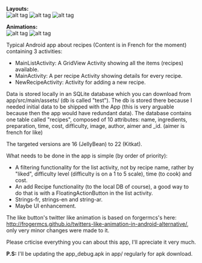 
<b>Layouts:</b><br>
![alt tag](https://cloud.githubusercontent.com/assets/12183061/20642806/320ba5ec-b411-11e6-9048-76b91b2acb58.png)
![alt tag](https://cloud.githubusercontent.com/assets/12183061/20642810/364dbc12-b411-11e6-9716-4fa6dc15a255.png)
![alt tag](https://cloud.githubusercontent.com/assets/12183061/20775431/cf6a3e22-b752-11e6-8365-f540c1db053b.png)



<b>Animations:</b><br>
![alt tag](https://cloud.githubusercontent.com/assets/12183061/20367855/3a510fe6-ac49-11e6-86e5-b7841abe3e29.gif)
![alt tag](https://cloud.githubusercontent.com/assets/12183061/20367849/31709d56-ac49-11e6-97e9-f723284a75fc.gif)


Typical Android app about recipes (Content is in French for the moment) containing 3 activities:
- MainListActivity: A GridView Activity showing all the items (recipes) available.
- MainActivity: A per recipe Activity showing details for every recipe.
- NewRecipeActivity: Activity for adding a new recipe.

Data is stored locally in an SQLite database which you can download from app/src/main/assets/ (db is called "test"). The db is stored there because I needed initial data to be shipped with the App (this is very arguable because then the app would have redundant data).
The database contains one table called "recipes", composed of 10 attributes:
name, ingredients, preparation, time, cost, difficulty, image, author, aimer and _id. (aimer is french for like)

The targeted versions are 16 (JellyBean) to 22 (Kitkat).

What needs to be done in the app is simple (by order of priority):
- A filtering functionality for the list activity, not by recipe name, rather by "liked", difficulty level (difficulty is on a 1 to 5 scale), time (to cook) and cost.
- An add Recipe functionality (to the local DB of course), a good way to do that is with a FloatingActionButton in the list activity.
- Strings-fr, strings-en and string-ar.
- Maybe UI enhancement.

The like button's twitter like animation is based on forgermcs's here: http://frogermcs.github.io/twitters-like-animation-in-android-alternative/, only very minor changes were made to it.

Please crticise everything you can about this app, I'll apreciate it very much.

<b>P.S:</b> I'll be updating the app_debug.apk in app/ regularly for apk download.
